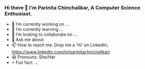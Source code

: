 ### Hi there 👋 I'm Parinita Chinchalikar, A Computer Science Enthusiast.

- 🔭 I’m currently working on ...
- 🌱 I’m currently learning ...
- 👯 I’m looking to collaborate on ...
- 💬 Ask me about: 
- 📫 How to reach me: Drop me a 'Hi' on LinkedIn, https://www.linkedin.com/in/parinitachinchalikar/
- 😄 Pronouns: She/Her
- ⚡ Fun fact: ...

<!--
**ParinitaSChinchalikar/ParinitaSChinchalikar** is a ✨ _special_ ✨ repository because its `README.md` (this file) appears on your GitHub profile.

Here are some ideas to get you started:

- 🔭 I’m currently working on ...
- 🌱 I’m currently learning ...
- 👯 I’m looking to collaborate on ...
- 🤔 I’m looking for help with ...
- 💬 Ask me about ...
- 📫 How to reach me: ...
- 😄 Pronouns: ...
- ⚡ Fun fact: ...
-->
